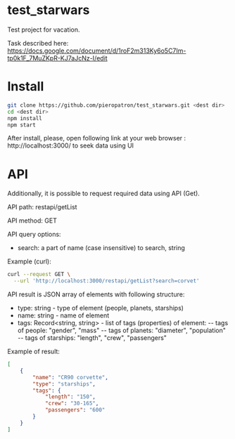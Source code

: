 # test_starwars

Test project for vacation.

Task described here: https://docs.google.com/document/d/1roF2m313Ky6o5C7Im-tp0k1F_7MuZKpR-KJ7aJcNz-I/edit

# Install

``` bash
git clone https://github.com/pieropatron/test_starwars.git <dest dir>
cd <dest dir>
npm install
npm start
```

After install, please, open following link at your web browser : http://localhost:3000/ to seek data using UI

# API
Additionally, it is possible to request required data using API (Get).

API path: restapi/getList

API method: GET

API query options:
* search: a part of name (case insensitive) to search, string

Example (curl):
``` bash
curl --request GET \
  --url 'http://localhost:3000/restapi/getList?search=corvet'
```

API result is JSON array of elements with following structure:
* type: string - type of element (people, planets, starships)
* name: string - name of element
* tags: Record<string, string> - list of tags (properties) of element:
-- tags of people: "gender", "mass"
-- tags of planets: "diameter", "population"
-- tags of starships: "length", "crew", "passengers"

Example of result:
``` JSON
[
	{
		"name": "CR90 corvette",
		"type": "starships",
		"tags": {
			"length": "150",
			"crew": "30-165",
			"passengers": "600"
		}
	}
]
```

